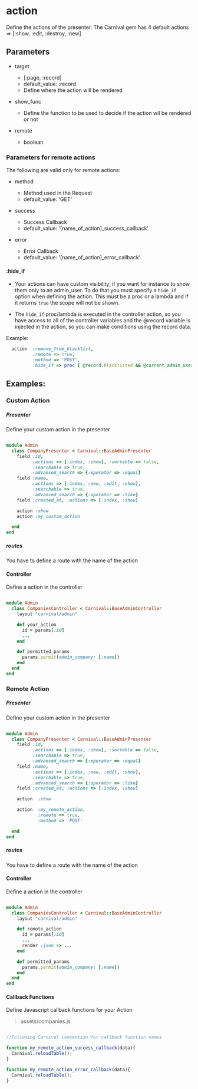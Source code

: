 # action

  Define the actions of the presenter. The Carnival gem has 4 default actions => [:show, :edit, :destroy, :new]

## Parameters

  - target
    - [:page, :record]
    - default\_value: :record
    - Define where the action will be rendered

  - show_func
    - Define the function to be used to decide if the action wil be rendered or not

  - remote
    - boolean

### Parameters for remote actions

The following are valid only for remote actions:

  - method
    - Method used in the Request
    - default\_value: 'GET'

  - success
    - Success Callback
    - default\_value: '[name_of_action]_success_callback'

  - error
    - Error Callback
    - default\_value: '[name_of_action]_error_callback'


#### :hide_if

  - Your actions can have custom visibility, if you want for instance to show them only to an admin_user. To do that you must specify a `hide_if` option when defining the action. This must be a proc or a lambda and if it returns `true` the scope will not be shown.

  - The `hide_if` proc/lambda is executed in the controller action, so you have access to all of the controller variables and the @record variable is injected in the action, so you can make conditions using the record data.

Example:
  ``` ruby
    action  :remove_from_blacklist,
            :remote => true,
            :method => 'POST',
            :hide_if => proc { @record.blacklisted && @current_admin_user.current_account_id == @record.account_id }
  ```

## Examples:

### Custom Action

##### Presenter

Define your custom action in the presenter

```ruby

module Admin
  class CompanyPresenter < Carnival::BaseAdminPresenter
    field :id,
          :actions => [:index, :show], :sortable => false,
          :searchable => true,
          :advanced_search => {:operator => :equal}
    field :name,
          :actions => [:index, :new, :edit, :show],
          :searchable => true,
          :advanced_search => {:operator => :like}
    field :created_at, :actions => [:index, :show]

    action :show
    action :my_custom_action

  end
end
```

##### routes

  You have to define a route with the name of the action

#### Controller

  Define a action in the controller


```ruby

module Admin
  class CompaniesController < Carnival::BaseAdminController
    layout "carnival/admin"

    def your_action
      id = params[:id]
      ...
    end

    def permitted_params
      params.permit(admin_company: [:name])
    end
  end
end

```

### Remote Action

##### Presenter

Define your custom action in the presenter

```ruby

module Admin
  class CompanyPresenter < Carnival::BaseAdminPresenter
    field :id,
          :actions => [:index, :show], :sortable => false,
          :searchable => true,
          :advanced_search => {:operator => :equal}
    field :name,
          :actions => [:index, :new, :edit, :show],
          :searchable => true,
          :advanced_search => {:operator => :like}
    field :created_at, :actions => [:index, :show]

    action  :show

    action  :my_remote_action,
            :remote => true,
            :method => 'POST'

  end
end
```

##### routes

  You have to define a route with the name of the action

#### Controller

  Define a action in the controller


```ruby

module Admin
  class CompaniesController < Carnival::BaseAdminController
    layout "carnival/admin"

    def remote_action
      id = params[:id]
      ...
      render :json => ...
    end

    def permitted_params
      params.permit(admin_company: [:name])
    end
  end
end

```

#### Callback Functions

  Define Javascript callback functions for your Action

> assets/companies.js

```javascript

//Following Carnival convention for callback function names

function my_remote_action_success_callback(data){
  Carnival.reloadTable();
}

function my_remote_action_error_callback(data){
  Carnival.reloadTable();
}
```
